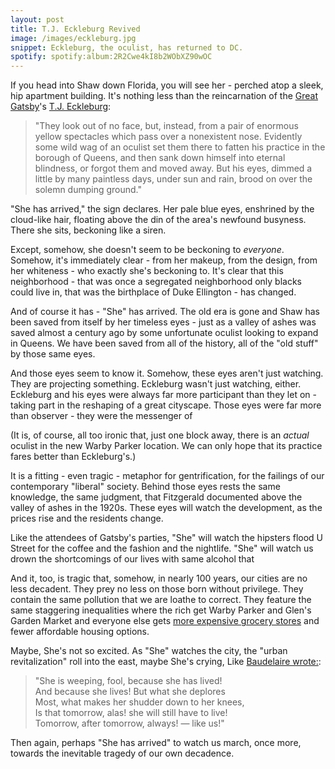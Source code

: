 ```yaml
---
layout: post
title: T.J. Eckleburg Revived
image: /images/eckleburg.jpg
snippet: Eckleburg, the oculist, has returned to DC.
spotify: spotify:album:2R2Cwe4kI8b2WObXZ90wOC
---
```


If you head into Shaw down Florida, you will see her - perched atop a sleek, hip apartment building. It's nothing less than the reincarnation of the [Great Gatsby](https://en.wikipedia.org/wiki/The_Great_Gatsby)'s [T.J. Eckleburg](http://www.sparknotes.com/lit/gatsby/themes.html):
>"They look out of no face, but, instead, from a pair of enormous yellow spectacles which pass over a nonexistent nose. Evidently some wild wag of an oculist set them there to fatten his practice in the borough of Queens, and then sank down himself into eternal blindness, or forgot them and moved away. But his eyes, dimmed a little by many paintless days, under sun and rain, brood on over the solemn dumping ground."

"She has arrived," the sign declares. Her pale blue eyes, enshrined by the cloud-like hair, floating above the din of the area's newfound busyness. There she sits, beckoning like a siren.

Except, somehow, she doesn't seem to be beckoning to _everyone_. Somehow, it's immediately clear - from her makeup, from the design, from her whiteness - who exactly she's beckoning to. It's clear that this neighborhood - that was once a segregated neighborhood only blacks could live in, that was the birthplace of Duke Ellington - has changed.

And of course it has - "She" has arrived. The old era is gone and Shaw has been saved from itself by her timeless eyes - just as a valley of ashes was saved almost a century ago by some unfortunate oculist looking to expand in Queens. We have been saved from all of the history, all of the "old stuff" by those same eyes.

And those eyes seem to know it. Somehow, these eyes aren't just watching. They are projecting something. Eckleburg wasn't just watching, either. Eckleburg and his eyes were always far more participant than they let on - taking part in the reshaping of a great cityscape. Those eyes were far more than observer - they were the messenger of

(It is, of course, all too ironic that, just one block away, there is an _actual_ oculist in the new Warby Parker location. We can only hope that its practice fares better than Eckleburg's.)

It is a fitting - even tragic - metaphor for gentrification, for the failings of our contemporary "liberal" society. Behind those eyes rests the same knowledge, the same judgment, that Fitzgerald documented above the valley of ashes in the 1920s. These eyes will watch the development, as the prices rise and the residents change.

Like the attendees of Gatsby's parties, "She" will watch the hipsters flood U Street for the coffee and the fashion and the nightlife. "She" will watch us drown the shortcomings of our lives with same alcohol that

And it, too, is tragic that, somehow, in nearly 100 years, our cities are no less decadent. They prey no less on those born without privilege. They contain the same pollution that we are loathe to correct. They feature the same staggering inequalities where the rich get Warby Parker and Glen's Garden Market and everyone else gets [more expensive grocery stores](http://www.academia.edu/5042600/Food_mirages_Geographic_and_economic_barriers_to_healthful_food_access_in_Portland_Oregon) and fewer affordable housing options.

Maybe, She's not so excited. As "She" watches the city, the "urban revitalization" roll into the east, maybe She's crying, Like [Baudelaire wrote:](http://fleursdumal.org/poem/201):
>"She is weeping, fool, because she has lived!  
And because she lives! But what she deplores  
Most, what makes her shudder down to her knees,  
Is that tomorrow, alas! she will still have to live!  
Tomorrow, after tomorrow, always! — like us!"  

Then again, perhaps "She has arrived" to watch us march, once more, towards the inevitable tragedy of our own decadence.
